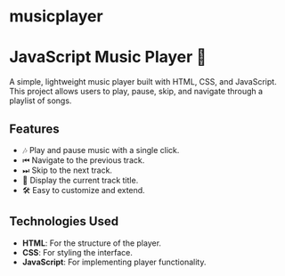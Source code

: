 # musicplayer
# JavaScript Music Player 🎵

A simple, lightweight music player built with HTML, CSS, and JavaScript. This project allows users to play, pause, skip, and navigate through a playlist of songs.

## Features
- 🎶 Play and pause music with a single click.
- ⏮ Navigate to the previous track.
- ⏭ Skip to the next track.
- 📜 Display the current track title.
- 🛠 Easy to customize and extend.

## Technologies Used
- **HTML**: For the structure of the player.
- **CSS**: For styling the interface.
- **JavaScript**: For implementing player functionality.

